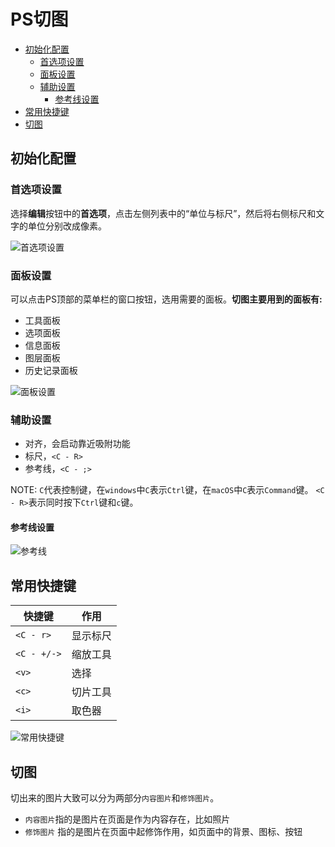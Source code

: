 # PS切图

<!-- TOC depthFrom:2 -->

- [初始化配置](#初始化配置)
  - [首选项设置](#首选项设置)
  - [面板设置](#面板设置)
  - [辅助设置](#辅助设置)
    - [参考线设置](#参考线设置)
- [常用快捷键](#常用快捷键)
- [切图](#切图)

<!-- /TOC -->

## 初始化配置

### 首选项设置

选择**编辑**按钮中的**首选项**，点击左侧列表中的“单位与标尺”，然后将右侧标尺和文字的单位分别改成像素。

![首选项设置](http://opd59bmxu.bkt.clouddn.com/20171214194825.png)

### 面板设置

可以点击PS顶部的菜单栏的窗口按钮，选用需要的面板。**切图主要用到的面板有:**

- 工具面板
- 选项面板
- 信息面板
- 图层面板
- 历史记录面板

![面板设置](http://opd59bmxu.bkt.clouddn.com/20171214194917.png)

### 辅助设置

- 对齐，会启动靠近吸附功能
- 标尺，`<C - R>`
- 参考线，`<C - ;>`

NOTE: `C`代表控制键，在`windows`中`C`表示`Ctrl`键，在`macOS`中`C`表示`Command`键。 `<C - R>`表示同时按下`Ctrl`键和`c`键。

#### 参考线设置

![参考线](http://opd59bmxu.bkt.clouddn.com/20171214195144.png)



## 常用快捷键

|   快捷键    |   作用   |
| ----------- | -------- |
| `<C - r>`   | 显示标尺 |
| `<C - +/->` | 缩放工具 |
| `<v>`       | 选择     |
| `<c>`       | 切片工具 |
| `<i>`       | 取色器   |

![常用快捷键](http://opd59bmxu.bkt.clouddn.com/2017121419453.png)

## 切图

切出来的图片大致可以分为两部分`内容图片`和`修饰图片`。

- `内容图片`指的是图片在页面是作为内容存在，比如照片
- `修饰图片` 指的是图片在页面中起修饰作用，如页面中的背景、图标、按钮

